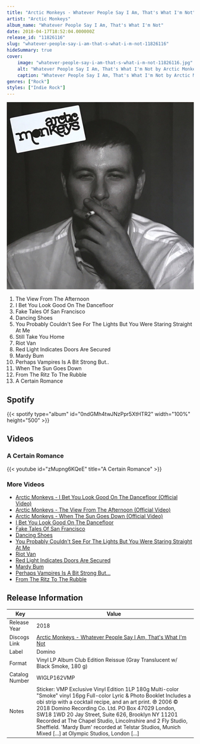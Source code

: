 ```yaml
---
title: "Arctic Monkeys - Whatever People Say I Am, That's What I'm Not"
artist: "Arctic Monkeys"
album_name: "Whatever People Say I Am, That's What I'm Not"
date: 2018-04-17T18:52:04.000000Z
release_id: "11826116"
slug: "whatever-people-say-i-am-that-s-what-i-m-not-11826116"
hideSummary: true
cover:
    image: "whatever-people-say-i-am-that-s-what-i-m-not-11826116.jpg"
    alt: "Whatever People Say I Am, That's What I'm Not by Arctic Monkeys"
    caption: "Whatever People Say I Am, That's What I'm Not by Arctic Monkeys"
genres: ["Rock"]
styles: ["Indie Rock"]
---
```


![Whatever People Say I Am, That's What I'm Not by Arctic Monkeys](whatever-people-say-i-am-that-s-what-i-m-not-11826116.jpg)

<!-- section break -->

1. The View From The Afternoon
2. I Bet You Look Good On The Dancefloor
3. Fake Tales Of San Francisco
4. Dancing Shoes
5. You Probably Couldn't See For The Lights But You Were Staring Straight At Me
6. Still Take You Home
7. Riot Van
8. Red Light Indicates Doors Are Secured
9. Mardy Bum
10. Perhaps Vampires Is A Bit Strong But..
11. When The Sun Goes Down
12. From The Ritz To The Rubble
13. A Certain Romance

<!-- section break -->


## Spotify
{{< spotify type="album" id="0ndGMh4twJNzPpr5XtHTR2" width="100%" height="500" >}}



## Videos
### A Certain Romance
{{< youtube id="zMupng6KQeE" title="A Certain Romance" >}}<br>

### More Videos

- [Arctic Monkeys - I Bet You Look Good On The Dancefloor (Official Video)](https://www.youtube.com/watch?v=pK7egZaT3hs)
- [Arctic Monkeys - The View From The Afternoon (Official Video)](https://www.youtube.com/watch?v=PeQAZsyucbQ)
- [Arctic Monkeys - When The Sun Goes Down (Official Video)](https://www.youtube.com/watch?v=EqkBRVukQmE)
- [I Bet You Look Good On The Dancefloor](https://www.youtube.com/watch?v=CYpn8yUnX_c)
- [Fake Tales Of San Francisco](https://www.youtube.com/watch?v=rMIGONn-Gxk)
- [Dancing Shoes](https://www.youtube.com/watch?v=25xNOeXvQLY)
- [You Probably Couldn't See For The Lights But You Were Staring Straight At Me](https://www.youtube.com/watch?v=cfetybygLkk)
- [Riot Van](https://www.youtube.com/watch?v=a62FZZa3fjE)
- [Red Light Indicates Doors Are Secured](https://www.youtube.com/watch?v=u8PjGQLO9mI)
- [Mardy Bum](https://www.youtube.com/watch?v=dO368WjwyFs)
- [Perhaps Vampires Is A Bit Strong But…](https://www.youtube.com/watch?v=53y82WWjea0)
- [From The Ritz To The Rubble](https://www.youtube.com/watch?v=H8bNHRVwzyA)


## Release Information
|  Key           | Value                                                |
| ---------------| ---------------------------------------------------- |
| Release Year   | 2018                                   |
| Discogs Link   | [Arctic Monkeys - Whatever People Say I Am, That's What I'm Not](https://www.discogs.com/release/11826116-Arctic-Monkeys-Whatever-People-Say-I-Am-Thats-What-Im-Not) |
| Label          | Domino |
| Format         | Vinyl LP Album Club Edition Reissue (Gray Translucent w/ Black Smoke, 180 g) |
| Catalog Number | WIGLP162VMP |
| Notes | Sticker: VMP Exclusive Vinyl Edition 1LP 180g Multi-color "Smoke" vinyl 16pg Full-color Lyric & Photo Booklet  Includes a obi strip with a cocktail recipe, and an art print.  ℗ 2006 © 2018 Domino Recording Co. Ltd. PO Box 47029 London, SW18 1WD 20 Jay Street, Suite 626, Brooklyn NY 11201  Recorded at The Chapel Studio, Lincolnshire and 2 Fly Studio, Sheffield. 'Mardy Bum' recorded at Telstar Studios, Munich Mixed [...] at Olympic Studios, London [...] |